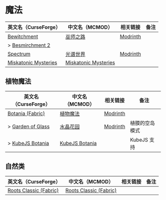 # 魔法

| 英文名（CurseForge）                                                                      | 中文名（MCMOD）                                              | 相关链接                                         | 备注 |
| ----------------------------------------------------------------------------------------- | ------------------------------------------------------------ | ------------------------------------------------ | ---- |
| [Bewitchment](https://www.curseforge.com/minecraft/mc-mods/bewitchment)                   | [巫师之路](https://www.mcmod.cn/class/1127.html)             | [Modrinth](https://modrinth.com/mod/bewitchment) |      |
| > [Besmirchment 2](https://www.curseforge.com/minecraft/mc-mods/besmirchment-2)           |                                                              |                                                  |      |
| [Spectrum](https://www.curseforge.com/minecraft/mc-mods/spectrum)                         | [光谱世界](https://www.mcmod.cn/class/6175.html)             | [Modrinth](https://modrinth.com/mod/spectrum)    |
| [Miskatonic Mysteries](https://www.curseforge.com/minecraft/mc-mods/miskatonic-mysteries) | [Miskatonic Mysteries](https://www.mcmod.cn/class/4608.html) |                                                  |      |

## 植物魔法

| 英文名（CurseForge）                                                                      | 中文名（MCMOD）                                        | 相关链接                                           | 备注           |
| ----------------------------------------------------------------------------------------- | ------------------------------------------------------ | -------------------------------------------------- | -------------- |
| [Botania (Fabric)](https://www.curseforge.com/minecraft/mc-mods/botania-fabric)           | [植物魔法](https://www.mcmod.cn/class/332.html)        | [Modrinth](https://modrinth.com/mod/botania)       |                |
| > [Garden of Glass](https://www.curseforge.com/minecraft/mc-mods/botania-garden-of-glass) | [水晶花园](https://www.mcmod.cn/class/645.html)        | [Modrinth](https://modrinth.com/mod/gardenofglass) | 植膜的空岛模式 |
| > [KubeJS Botania](https://www.curseforge.com/minecraft/mc-mods/kubejs-botania)           | [KubeJS Botania](https://www.mcmod.cn/class/6505.html) |                                                    | KubeJS 支持    |

## 自然类

| 英文名（CurseForge）                                                                        | 中文名（MCMOD）                                                 | 相关链接 | 备注 |
| ------------------------------------------------------------------------------------------- | --------------------------------------------------------------- | -------- | ---- |
| [Roots Classic (Fabric)](https://www.curseforge.com/minecraft/mc-mods/roots-classic-fabric) | [Roots Classic (Fabric)](https://www.mcmod.cn/class/11659.html) |          |      |
